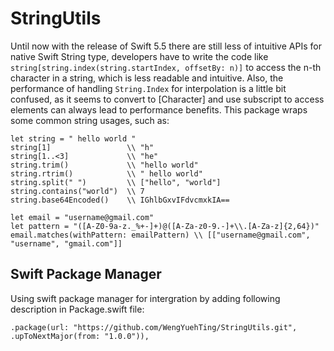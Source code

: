 # StringUtils

Until now with the release of Swift 5.5 there are still less of intuitive APIs for native Swift String type,
developers have to write the code like ``` string[string.index(string.startIndex, offsetBy: n)] ``` to access the n-th character in a string,
which is less readable and intuitive. Also, the performance of handling ``` String.Index ``` for interpolation is a little bit confused, 
as it seems to convert to [Character] and use subscript to access elements can always lead to performance benefits. 
This package wraps some common string usages, such as: 

```
let string = " hello world "
string[1]                 \\ "h"
string[1..<3]             \\ "he"
string.trim()             \\ "hello world"
string.rtrim()            \\ " hello world"
string.split(" ")         \\ ["hello", "world"]
string.contains("world")  \\ 7
string.base64Encoded()    \\ IGhlbGxvIFdvcmxkIA==

let email = "username@gmail.com"
let pattern = "([A-Z0-9a-z._%+-]+)@([A-Za-z0-9.-]+\\.[A-Za-z]{2,64})"
email.matches(withPattern: emailPattern) \\ [["username@gmail.com", "username", "gmail.com"]]
```

## Swift Package Manager
Using swift package manager for intergration by adding following description in Package.swift file: 
```
.package(url: "https://github.com/WengYuehTing/StringUtils.git", .upToNextMajor(from: "1.0.0")),
```
